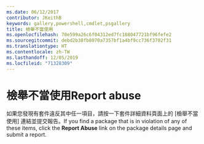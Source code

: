 ```yaml
---
ms.date: 06/12/2017
contributor: JKeithB
keywords: gallery,powershell,cmdlet,psgallery
title: 檢舉不當使用
ms.openlocfilehash: 70e599a26c6f04312ed7fc188047721bf96fefe2
ms.sourcegitcommit: debd2b38fb8070a7357bf1a4bf9cc736f3702f31
ms.translationtype: HT
ms.contentlocale: zh-TW
ms.lasthandoff: 12/05/2019
ms.locfileid: "71328309"
---
```

# <a name="report-abuse"></a><span data-ttu-id="72634-103">檢舉不當使用</span><span class="sxs-lookup"><span data-stu-id="72634-103">Report abuse</span></span>

<span data-ttu-id="72634-104">如果您發現有套件違反其中任一項目，請按一下套件詳細資料頁面上的 [檢舉不當使用]  連結並提交報告。</span><span class="sxs-lookup"><span data-stu-id="72634-104">If you find a package that is in violation of any of these items, click the **Report Abuse** link on the package details page and submit a report.</span></span>
